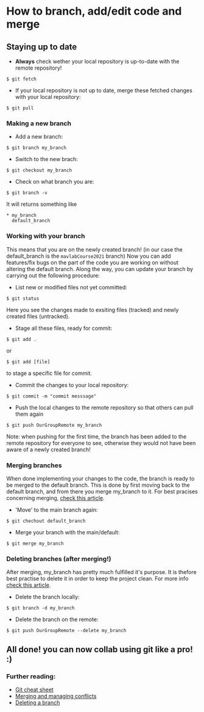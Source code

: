 # How to branch, add/edit code and merge
## Staying up to date
- **Always** check wether your local repository is up-to-date with the remote repository!
```
$ git fetch
```
- If your local repository is not up to date, merge these fetched changes with your local repository:
```console
$ git pull
```
### Making a new branch
- Add a new branch:
```console
$ git branch my_branch
```

- Switch to the new brach:
```console
$ git checkout my_branch
```

- Check on what branch you are:
```console
$ git branch -v
```

It will returns something like
```console
* my_branch
  default_branch
```
### Working with your branch
This means that you are on the newly created branch! (in our case the default_branch is the `mavlabCourse2021` branch)
Now you can add features/fix bugs on the part of the code you are working on without altering the default branch. Along the way, you can update your branch by carrying out the following procedure:

- List new or modified files not yet committed:
```console
$ git status
```

Here you see the changes made to exsiting files (tracked) and newly created files (untracked). 

- Stage all these files, ready for commit:
```console
$ git add .
```

or 
```console
$ git add [file]
```

to stage a specific file for commit.

- Commit the changes to your local repository:
```console
$ git commit -m "commit messsage"
```

- Push the local changes to the remote repository so that others can pull them again
```
$ git push OurGroupRemote my_branch
```

Note: when pushing for the first time, the branch has been added to the remote repository for everyone to see, otherwise they would not have been aware of a newly created branch!

### Merging branches
When done implementing your changes to the code, the branch is ready to be merged to the default branch. This is done by first moving back to the default branch, and from there you merge my_branch to it. For best pracises concerning merging, [check this article](https://dev.to/neshaz/how-to-use-git-merge-the-correctway-25pd).

- 'Move' to the main branch again:
```
$ git chechout default_branch
```

- Merge your branch with the main/default:
```
$ git merge my_branch
```

### Deleting branches (after merging!)
After merging, my_branch has pretty much fulfilled it's purpose. It is thefore best practise to delete it in order to keep the project clean. For more info [check this article](https://www.freecodecamp.org/news/how-to-delete-a-git-branch-both-locally-and-remotely/).

- Delete the branch locally:
```
$ git branch -d my_branch
```

- Delete the branch on the remote:
```
$ git push OurGroupRemote --delete my_branch
```

## All done! you can now collab using git like a pro! :)

### Further reading:
- [Git cheat sheet](https://www.jrebel.com/blog/git-cheat-sheet)
- [Merging and managing conflicts](https://dev.to/neshaz/how-to-use-git-merge-the-correctway-25pd)
- [Deleting a branch](https://www.freecodecamp.org/news/how-to-delete-a-git-branch-both-locally-and-remotely/)
